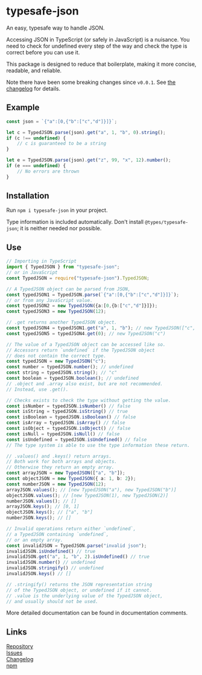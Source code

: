 # typesafe-json

An easy, typesafe way to handle JSON.

Accessing JSON in TypeScript (or safely in JavaScript) is a nuisance.
You need to check for undefined every step of the way
and check the type is correct before you can use it.

This package is designed to reduce that boilerplate,
making it more concise, readable, and reliable.

Note there have been some breaking changes since `v0.0.1`.
See [the changelog](https://github.com/NicholasThrom/typesafe-json/blob/master/CHANGELOG.md)
for details.

## Example

```ts
const json = `{"a":[0,{"b":["c","d"]}]}`;

let c = TypedJSON.parse(json).get("a", 1, "b", 0).string();
if (c !== undefined) {
    // c is guaranteed to be a string
}

let e = TypedJSON.parse(json).get("z", 99, "x", 12).number();
if (e === undefined) {
    // No errors are thrown
}
```

## Installation

Run `npm i typesafe-json` in your project.

Type information is included automatically.
Don't install `@types/typesafe-json`;
it is neither needed nor possible.

## Use

```ts
// Importing in TypeScript
import { TypedJSON } from "typesafe-json";
// or in JavaScript
const TypedJSON = require("typesafe-json").TypedJSON;

// A TypedJSON object can be parsed from JSON,
const typedJSON1 = TypedJSON.parse(`{"a":[0,{"b":["c","d"]}]}`);
// or from any JavaScript value.
const typedJSON2 = new TypedJSON({a:[0,{b:["c","d"]}]});
const typedJSON3 = new TypedJSON(12);

// .get returns another TypedJSON object.
const typedJSON4 = typedJSON1.get("a", 1, "b"); // new TypedJSON(["c", "d"])
const typedJSON5 = typedJSON4.get(0); // new TypedJSON("c")

// The value of a TypedJSON object can be accessed like so.
// Accessors return `undefined` if the TypedJSON object
// does not contain the correct type.
const typedJSON = new TypedJSON("c");
const number = typedJSON.number(); // undefined
const string = typedJSON.string(); // "c"
const boolean = typedJSON.boolean(); // undefined
// .object and .array also exist, but are not recommended.
// Instead, use .get().

// Checks exists to check the type without getting the value.
const isNumber = typedJSON.isNumber() // false
const isString = typedJSON.isString() // true
const isBoolean = typedJSON.isBoolean() // false
const isArray = typedJSON.isArray() // false
const isObject = typedJSON.isObject() // false
const isNull = typedJSON.isNull() // false
const isUndefined = typedJSON.isUndefined() // false
// The type system is able to use the type information these return.

// .values() and .keys() return arrays.
// Both work for both arrays and objects.
// Otherwise they return an empty array.
const arrayJSON = new TypedJSON(["a", "b"]);
const objectJSON = new TypedJSON({ a: 1, b: 2});
const numberJSON = new TypedJSON(12);
arrayJSON.values(); // [new TypedJSON("a"), new TypedJSON("b")]
objectJSON.values(); // [new TypedJSON(1), new TypedJSON(2)]
numberJSON.values(); // []
arrayJSON.keys(); // [0, 1]
objectJSON.keys(); // ["a", "b"]
numberJSON.keys(); // []

// Invalid operations return either `undefined`,
// a TypedJSON containing `undefined`,
// or an empty array.
const invalidJSON = TypedJSON.parse("invalid json");
invalidJSON.isUndefined() // true
invalidJSON.get("a", 1, "b", 2).isUndefined() // true
invalidJSON.number() // undefined
invalidJSON.stringify() // undefined
invalidJSON.keys() // []

// .stringify() returns the JSON representation string
// of the TypedJSON object, or undefined if it cannot.
// .value is the underlying value of the TypedJSON object,
// and usually should not be used.
```

More detailed documentation can be found in documentation comments.

## Links

[Repository](https://github.com/NicholasThrom/typesafe-json)<br/>
[Issues](https://github.com/NicholasThrom/typesafe-json/issues)<br/>
[Changelog](https://github.com/NicholasThrom/typesafe-json/blob/master/CHANGELOG.md)<br/>
[npm](https://www.npmjs.com/package/typesafe-json)<br/>
